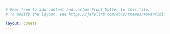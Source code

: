 ```yaml
---
# Feel free to add content and custom Front Matter to this file.
# To modify the layout, see https://jekyllrb.com/docs/themes/#overriding-theme-defaults

layout: comets
---
```


